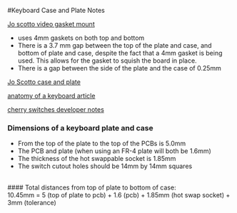 #Keyboard Case and Plate Notes

[Jo scotto video gasket mount ](https://www.youtube.com/watch?v=W4mXZvFGHDg&t=625s)

- uses 4mm gaskets on both top and bottom  
- There is a 3.7 mm gap between the top of the plate and case, and bottom of plate and case,
despite the fact that a 4mm gasket is being used. This allows for the gasket to squish the
 board in place. 
- There is a gap between the side of the plate and the case of 0.25mm

[Jo Scotto case and plate](https://www.youtube.com/watch?v=7azQkSu0m_U)

[anatomy of a keyboard article](https://matt3o.com/anatomy-of-a-keyboard/) 

[cherry switches developer notes](https://www.cherry.de/en-gb/gaming/developer)

### Dimensions of a keyboard plate and case 
- From the top of the plate to the top of the PCBs is 5.0mm <br>
- The PCB and plate (when using an FR-4 plate will both be 1.6mm) <br>
- The thickness of the hot swappable socket is 1.85mm <br>
- The switch cutout holes should be 14mm by 14mm squares
<br>
#### Total distances from top of plate to bottom of case: <br>
10.45mm = 5 (top of plate to pcb) + 1.6 (pcb) + 1.85mm (hot swap socket) + 3mm (tolerance) <br>
<br>



